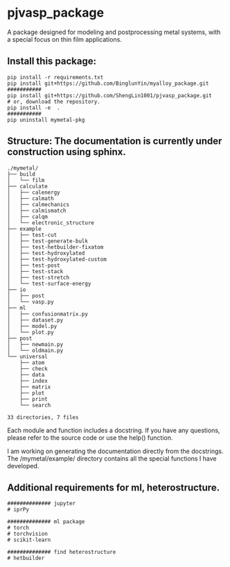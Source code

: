 # pjvasp_package

A package designed for modeling and postprocessing metal systems, with a special focus on thin film applications.

## Install this package:

```shell
pip install -r requirements.txt
pip install git+https://github.com/BinglunYin/myalloy_package.git
###########
pip install git+https://github.com/ShengLin1001/pjvasp_package.git
# or, download the repository.
pip install -e  .
###########
pip uninstall mymetal-pkg
```

## Structure: The documentation is currently under construction using sphinx.

```shell
./mymetal/
├── build
│   └── film
├── calculate
│   ├── calenergy
│   ├── calmath
│   ├── calmechanics
│   ├── calmismatch
│   ├── calqm
│   └── electronic_structure
├── example
│   ├── test-cut
│   ├── test-generate-bulk
│   ├── test-hetbuilder-fixatom
│   ├── test-hydroxylated
│   ├── test-hydroxylated-custom
│   ├── test-post
│   ├── test-stack
│   ├── test-stretch
│   └── test-surface-energy
├── io
│   ├── post
│   └── vasp.py
├── ml
│   ├── confusionmatrix.py
│   ├── dataset.py
│   ├── model.py
│   └── plot.py
├── post
│   ├── newmain.py
│   └── oldmain.py
└── universal
    ├── atom
    ├── check
    ├── data
    ├── index
    ├── matrix
    ├── plot
    ├── print
    └── search

33 directories, 7 files
```

Each module and function includes a docstring. If you have any questions, please refer to the source code or use the help() function.

I am working on generating the documentation directly from the docstrings. The /mymetal/example/ directory contains all the special functions I have developed.

## Additional requirements for ml, heterostructure.

```shell
############## jupyter
# iprPy

############## ml package
# torch
# torchvision
# scikit-learn

############## find heterostructure
# hetbuilder
```

